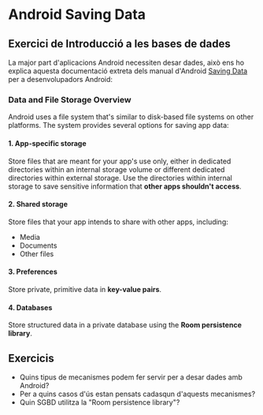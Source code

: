 # Android Saving Data
## Exercici de Introducció a les bases de dades
La major part d'aplicacions Android necessiten desar dades, això ens ho explica aquesta documentació extreta dels manual d'Android [Saving Data](https://developer.android.com/training/data-storage)  per a desenvolupadors Android: 

### Data and File Storage Overview

Android uses a file system that's similar to disk-based file systems on other platforms. The system provides several options for saving app data:

#### 1. App-specific storage
Store files that are meant for your app's use only, either in dedicated directories within an internal storage volume or different dedicated directories within external storage. Use the directories within internal storage to save sensitive information that **other apps shouldn't access**.

#### 2. Shared storage
Store files that your app intends to share with other apps, including:
- Media
- Documents
- Other files

#### 3. Preferences
Store private, primitive data in **key-value pairs**.

#### 4. Databases
Store structured data in a private database using the **Room persistence library**.


## Exercicis

* Quins tipus de mecanismes podem fer servir per a desar dades amb Android?
* Per a quins casos d'ús estan pensats cadasqun d'aquests mecanismes?
* Quin SGBD utilitza la "Room persistence library"?
